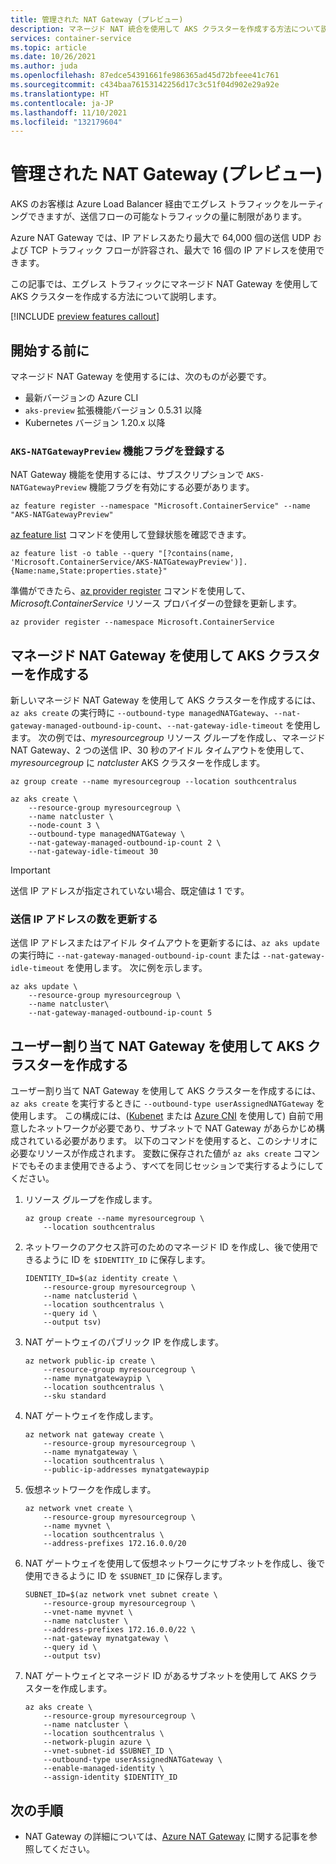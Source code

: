 ```yaml
---
title: 管理された NAT Gateway (プレビュー)
description: マネージド NAT 統合を使用して AKS クラスターを作成する方法について説明します
services: container-service
ms.topic: article
ms.date: 10/26/2021
ms.author: juda
ms.openlocfilehash: 87edce54391661fe986365ad45d72bfeee41c761
ms.sourcegitcommit: c434baa76153142256d17c3c51f04d902e29a92e
ms.translationtype: HT
ms.contentlocale: ja-JP
ms.lasthandoff: 11/10/2021
ms.locfileid: "132179604"
---
```

# <a name="managed-nat-gateway-preview"></a>管理された NAT Gateway (プレビュー)

AKS のお客様は Azure Load Balancer 経由でエグレス トラフィックをルーティングできますが、送信フローの可能なトラフィックの量に制限があります。 

Azure NAT Gateway では、IP アドレスあたり最大で 64,000 個の送信 UDP および TCP トラフィック フローが許容され、最大で 16 個の IP アドレスを使用できます。

この記事では、エグレス トラフィックにマネージド NAT Gateway を使用して AKS クラスターを作成する方法について説明します。

[!INCLUDE [preview features callout](./includes/preview/preview-callout.md)]

## <a name="before-you-begin"></a>開始する前に

マネージド NAT Gateway を使用するには、次のものが必要です。

* 最新バージョンの Azure CLI
* `aks-preview` 拡張機能バージョン 0.5.31 以降
* Kubernetes バージョン 1.20.x 以降


### <a name="register-the-aks-natgatewaypreview-feature-flag"></a>`AKS-NATGatewayPreview` 機能フラグを登録する

NAT Gateway 機能を使用するには、サブスクリプションで `AKS-NATGatewayPreview` 機能フラグを有効にする必要があります。 

```azurecli
az feature register --namespace "Microsoft.ContainerService" --name "AKS-NATGatewayPreview"
```
[az feature list][az-feature-list] コマンドを使用して登録状態を確認できます。

```azurecli-interactive
az feature list -o table --query "[?contains(name, 'Microsoft.ContainerService/AKS-NATGatewayPreview')].{Name:name,State:properties.state}"
```

準備ができたら、[az provider register][az-provider-register] コマンドを使用して、*Microsoft.ContainerService* リソース プロバイダーの登録を更新します。

```azurecli-interactive
az provider register --namespace Microsoft.ContainerService
```


## <a name="create-an-aks-cluster-with-a-managed-nat-gateway"></a>マネージド NAT Gateway を使用して AKS クラスターを作成する
新しいマネージド NAT Gateway を使用して AKS クラスターを作成するには、`az aks create` の実行時に `--outbound-type managedNATGateway`、`--nat-gateway-managed-outbound-ip-count`、`--nat-gateway-idle-timeout` を使用します。 次の例では、*myresourcegroup* リソース グループを作成し、マネージド NAT Gateway、2 つの送信 IP、30 秒のアイドル タイムアウトを使用して、*myresourcegroup* に *natcluster* AKS クラスターを作成します。


```azurecli-interactive
az group create --name myresourcegroup --location southcentralus
```

```azurecli-interactive
az aks create \
    --resource-group myresourcegroup \
    --name natcluster \
    --node-count 3 \
    --outbound-type managedNATGateway \ 
    --nat-gateway-managed-outbound-ip-count 2 \
    --nat-gateway-idle-timeout 30
```

> [!IMPORTANT]
> 送信 IP アドレスが指定されていない場合、既定値は 1 です。

### <a name="update-the-number-of-outbound-ip-addresses"></a>送信 IP アドレスの数を更新する
送信 IP アドレスまたはアイドル タイムアウトを更新するには、`az aks update` の実行時に `--nat-gateway-managed-outbound-ip-count` または `--nat-gateway-idle-timeout` を使用します。 次に例を示します。

```azurecli-interactive
az aks update \ 
    --resource-group myresourcegroup \
    --name natcluster\
    --nat-gateway-managed-outbound-ip-count 5
```

## <a name="create-an-aks-cluster-with-a-user-assigned-nat-gateway"></a>ユーザー割り当て NAT Gateway を使用して AKS クラスターを作成する
ユーザー割り当て NAT Gateway を使用して AKS クラスターを作成するには、`az aks create` を実行するときに `--outbound-type userAssignedNATGateway` を使用します。 この構成には、([Kubenet][byo-vnet-kubenet] または [Azure CNI][byo-vnet-azure-cni] を使用して) 自前で用意したネットワークが必要であり、サブネットで NAT Gateway があらかじめ構成されている必要があります。 以下のコマンドを使用すると、このシナリオに必要なリソースが作成されます。 変数に保存された値が `az aks create` コマンドでもそのまま使用できるよう、すべてを同じセッションで実行するようにしてください。

1. リソース グループを作成します。
    ```azurecli-interactive
    az group create --name myresourcegroup \
        --location southcentralus
    ```

2. ネットワークのアクセス許可のためのマネージド ID を作成し、後で使用できるように ID を `$IDENTITY_ID` に保存します。
    ```azurecli-interactive
    IDENTITY_ID=$(az identity create \
        --resource-group myresourcegroup \
        --name natclusterid \
        --location southcentralus \
        --query id \
        --output tsv)
    ```

3. NAT ゲートウェイのパブリック IP を作成します。
    ```azurecli-interactive
    az network public-ip create \
        --resource-group myresourcegroup \
        --name mynatgatewaypip \
        --location southcentralus \
        --sku standard
    ```

4. NAT ゲートウェイを作成します。
    ```azurecli-interactive
    az network nat gateway create \
        --resource-group myresourcegroup \
        --name mynatgateway \
        --location southcentralus \
        --public-ip-addresses mynatgatewaypip
    ```

5. 仮想ネットワークを作成します。
    ```azurecli-interactive
    az network vnet create \
        --resource-group myresourcegroup \
        --name myvnet \
        --location southcentralus \
        --address-prefixes 172.16.0.0/20 
    ```

6. NAT ゲートウェイを使用して仮想ネットワークにサブネットを作成し、後で使用できるように ID を `$SUBNET_ID` に保存します。
    ```azurecli-interactive
    SUBNET_ID=$(az network vnet subnet create \
        --resource-group myresourcegroup \
        --vnet-name myvnet \
        --name natcluster \
        --address-prefixes 172.16.0.0/22 \
        --nat-gateway mynatgateway \
        --query id \
        --output tsv)
    ```

7. NAT ゲートウェイとマネージド ID があるサブネットを使用して AKS クラスターを作成します。
    ```azurecli-interactive
    az aks create \
        --resource-group myresourcegroup \
        --name natcluster \
        --location southcentralus \
        --network-plugin azure \
        --vnet-subnet-id $SUBNET_ID \
        --outbound-type userAssignedNATGateway \
        --enable-managed-identity \
        --assign-identity $IDENTITY_ID
    ```

## <a name="next-steps"></a>次の手順
- NAT Gateway の詳細については、[Azure NAT Gateway][nat-docs] に関する記事を参照してください。

<!-- LINKS - internal -->


<!-- LINKS - external-->
[nat-docs]: ../virtual-network/nat-gateway/nat-overview.md
[az-feature-list]: /cli/azure/feature#az_feature_list
[az-provider-register]: /cli/azure/provider#az_provider_register
[byo-vnet-azure-cni]: configure-azure-cni.md
[byo-vnet-kubenet]: configure-kubenet.md